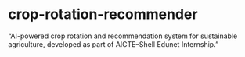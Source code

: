 # crop-rotation-recommender
“AI-powered crop rotation and recommendation system for sustainable agriculture, developed as part of AICTE–Shell Edunet Internship.”
